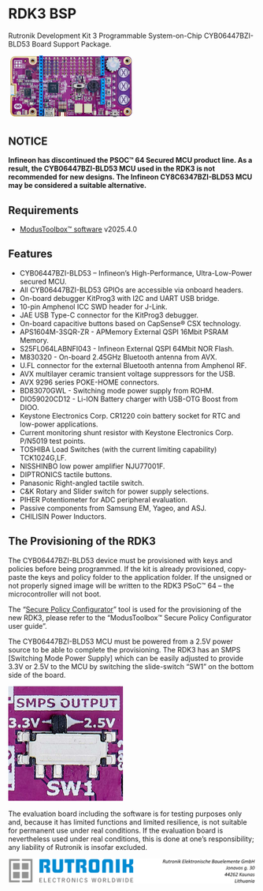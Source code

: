 # RDK3 BSP

Rutronik Development Kit 3 Programmable System-on-Chip CYB06447BZI-BLD53 Board Support Package. 

<img src="images/rdk3_top.jpg" style="zoom:25%;" />

## **NOTICE**

**Infineon has discontinued the PSOC™ 64 Secured MCU product line. As a result, the CYB06447BZI-BLD53 MCU used in the RDK3 is not recommended for new designs. The Infineon CY8C6347BZI-BLD53 MCU may be considered a suitable alternative.**

## Requirements

- [ModusToolbox™ software](https://www.cypress.com/products/modustoolbox-software-environment) v2025.4.0

## Features

- CYB06447BZI-BLD53 – Infineon’s High-Performance, Ultra-Low-Power secured MCU.
- All CYB06447BZI-BLD53 GPIOs are accessible via onboard headers.
-  On-board debugger KitProg3 with I2C and UART USB bridge.
-  10-pin Amphenol ICC SWD header for J-Link.
-  JAE USB Type-C connector for the KitProg3 debugger.
-  On-board capacitive buttons based on CapSense® CSX technology.
- APS1604M-3SQR-ZR - APMemory External QSPI 16Mbit PSRAM Memory.
- S25FL064LABNFI043 - Infineon External QSPI 64Mbit NOR Flash.
- M830320 - On-board 2.45GHz Bluetooth antenna from AVX.
-  U.FL connector for the external Bluetooth antenna from Amphenol RF.
- AVX multilayer ceramic transient voltage suppressors for the USB.
- AVX 9296 series POKE-HOME connectors.
- BD83070GWL - Switching mode power supply from ROHM.
- DIO59020CD12 - Li-ION Battery charger with USB-OTG Boost from DIOO.
- Keystone Electronics Corp. CR1220 coin battery socket for RTC and low-power applications.
- Current monitoring shunt resistor with Keystone Electronics Corp. P/N5019 test points.
- TOSHIBA Load Switches (with the current limiting capability) TCK1024G,LF.
- NISSHINBO low power amplifier NJU77001F.
- DIPTRONICS tactile buttons.
- Panasonic Right-angled tactile switch.
- C&K Rotary and Slider switch for power supply selections.
- PIHER Potentiometer for ADC peripheral evaluation.
- Passive components from Samsung EM, Yageo, and ASJ.
- CHILISIN Power Inductors.

## The Provisioning of the RDK3

The CYB06447BZI-BLD53 device must be provisioned with keys and policies before being programmed. If the kit is already provisioned, copy-paste the keys and policy folder to the application folder. If the unsigned or not properly signed image will be written to the RDK3 PSoC™ 64 – the microcontroller will not boot. 

The “[Secure Policy Configurator](https://www.infineon.com/dgdl/Infineon-ModusToolbox_Secure_Policy_Configurator_1.30_User_Guide-UserManual-v01_00-EN.pdf?fileId=8ac78c8c8386267f0183a960762a5977)” tool is used for the provisioning of the new RDK3, please refer to the “ModusToolbox™ Secure Policy Configurator user guide”. 

The CYB06447BZI-BLD53 MCU must be powered from a 2.5V power source to be able to complete the provisioning. The RDK3 has an SMPS [Switching Mode Power Supply] which can be easily adjusted to provide 3.3V or 2.5V to the MCU by switching the slide-switch “SW1” on the bottom side of the board. 

<img src="images/voltage_switch.jpg" style="zoom:50%;" />



The evaluation board including the software is for testing purposes only and, because it has limited functions and limited resilience, is not suitable for permanent use under real conditions. If the evaluation board is nevertheless used under real conditions, this is done at one’s responsibility; any liability of Rutronik is insofar excluded. 

<img src="images/rutronik_origin_kaunas.png" style="zoom:50%;" />



